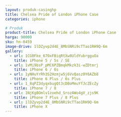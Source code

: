 ```yaml
---
layout: produk-casinghp
title: Chelsea Pride of London iPhone Case
categories: iphone

# Produk
product-title: Chelsea Pride of London iPhone Case
harga: 90000
sku: hn-0459
image-drive: 1lDZyvp2d4E_8MbSNRi9cTTao1RH9Q-6m
gallery:
  - url: 1CG0Fke_67OxFBiqRtXw8UldYubrgguOa
    title: iPhone 5 / 5s / SE
  - url: 1vMi9bsP_pMC6PZBmqkMkzk3i-wZDtmrj
    title: iPhone 6 / 6s
  - url: 1yNHuYrRh3S2Hzmjw5j6VvQasz0Y6AZb8
    title: iPhone 6 Plus / 6s Plus
  - url: 1_8qPZ3dyqxbugQt3cDBoMmuYfJcZEcZy
    title: iPhone 7 / 8
  - url: 1NjKgBOmlv1zoehd_SrozAWo4gV_zjs9K
    title: iPhone 7 Plus / 8 Plus
  - url: 1lDZyvp2d4E_8MbSNRi9cTTao1RH9Q-6m
    title: iPhone X
---
```

